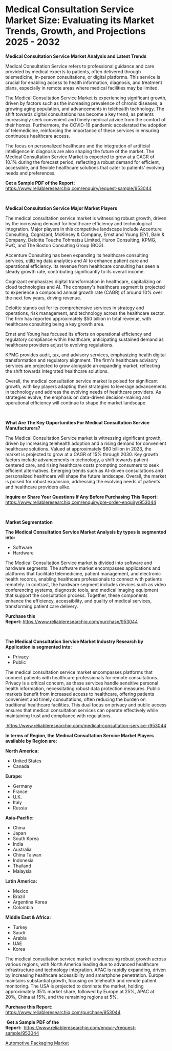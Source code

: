 <p><h1>Medical Consultation Service Market Size: Evaluating its Market Trends, Growth, and Projections 2025 - 2032</h1></p><p><strong>Medical Consultation Service Market Analysis and Latest Trends</strong></p>
<p><p>Medical Consultation Service refers to professional guidance and care provided by medical experts to patients, often delivered through telemedicine, in-person consultations, or digital platforms. This service is crucial for enabling access to health information, diagnosis, and treatment plans, especially in remote areas where medical facilities may be limited.</p><p>The Medical Consultation Service Market is experiencing significant growth, driven by factors such as the increasing prevalence of chronic diseases, a growing aging population, and advancements in telehealth technology. The shift towards digital consultations has become a key trend, as patients increasingly seek convenient and timely medical advice from the comfort of their homes. Furthermore, the COVID-19 pandemic accelerated the adoption of telemedicine, reinforcing the importance of these services in ensuring continuous healthcare access.</p><p>The focus on personalized healthcare and the integration of artificial intelligence in diagnosis are also shaping the future of the market. The Medical Consultation Service Market is expected to grow at a CAGR of 10.1% during the forecast period, reflecting a robust demand for efficient, accessible, and flexible healthcare solutions that cater to patients' evolving needs and preferences.</p></p>
<p><strong>Get a Sample PDF of the Report:&nbsp;</strong> <a href="https://www.reliableresearchiq.com/enquiry/request-sample/953044?utm_campaign=3276&utm_medium=2&utm_source=Github&utm_content=ia&utm_term=07032025&utm_id=medical-consultation-service">https://www.reliableresearchiq.com/enquiry/request-sample/953044</a></p>
<p>&nbsp;</p>
<p><strong>Medical Consultation Service Major Market Players</strong></p>
<p><p>The medical consultation service market is witnessing robust growth, driven by the increasing demand for healthcare efficiency and technological integration. Major players in this competitive landscape include Accenture Consulting, Cognizant, McKinsey & Company, Ernst and Young (EY), Bain & Company, Deloitte Touche Tohmatsu Limited, Huron Consulting, KPMG, PwC, and The Boston Consulting Group (BCG). </p><p>Accenture Consulting has been expanding its healthcare consulting services, utilizing data analytics and AI to enhance patient care and operational efficiency. Its revenue from healthcare consulting has seen a steady growth rate, contributing significantly to its overall income.</p><p>Cognizant emphasizes digital transformation in healthcare, capitalizing on cloud technologies and AI. The company's healthcare segment is projected to experience a compound annual growth rate (CAGR) of around 10% over the next few years, driving revenue.</p><p>Deloitte stands out for its comprehensive services in strategy and operations, risk management, and technology across the healthcare sector. The firm has reported approximately $50 billion in total revenue, with healthcare consulting being a key growth area.</p><p>Ernst and Young has focused its efforts on operational efficiency and regulatory compliance within healthcare, anticipating sustained demand as healthcare providers adjust to evolving regulations.</p><p>KPMG provides audit, tax, and advisory services, emphasizing health digital transformation and regulatory alignment. The firm's healthcare advisory services are projected to grow alongside an expanding market, reflecting the shift towards integrated healthcare solutions.</p><p>Overall, the medical consultation service market is poised for significant growth, with key players adapting their strategies to leverage advancements in technology and address the evolving needs of healthcare providers. As strategies evolve, the emphasis on data-driven decision-making and operational efficiency will continue to shape the market landscape.</p></p>
<p>&nbsp;</p>
<p><strong>What Are The Key Opportunities For Medical Consultation Service Manufacturers?</strong></p>
<p><p>The Medical Consultation Service market is witnessing significant growth, driven by increasing telehealth adoption and a rising demand for convenient healthcare solutions. Valued at approximately $60 billion in 2023, the market is projected to grow at a CAGR of 15% through 2030. Key growth factors include advancements in technology, a shift towards patient-centered care, and rising healthcare costs prompting consumers to seek efficient alternatives. Emerging trends such as AI-driven consultations and personalized healthcare will shape the future landscape. Overall, the market is poised for robust expansion, addressing the evolving needs of patients and healthcare providers alike.</p></p>
<p><strong>Inquire or Share Your Questions If Any Before Purchasing This Report:</strong> <a href="https://www.reliableresearchiq.com/enquiry/pre-order-enquiry/953044?utm_campaign=3276&utm_medium=2&utm_source=Github&utm_content=ia&utm_term=07032025&utm_id=medical-consultation-service">https://www.reliableresearchiq.com/enquiry/pre-order-enquiry/953044</a></p>
<p>&nbsp;</p>
<p><strong>Market Segmentation</strong></p>
<p><strong>The Medical Consultation Service Market Analysis by types is segmented into:</strong></p>
<p><ul><li>Software</li><li>Hardware</li></ul></p>
<p><p>The Medical Consultation Service market is divided into software and hardware segments. The software market encompasses applications and platforms that facilitate telemedicine, patient management, and electronic health records, enabling healthcare professionals to connect with patients remotely. In contrast, the hardware segment includes devices such as video conferencing systems, diagnostic tools, and medical imaging equipment that support the consultation process. Together, these components enhance the efficiency, accessibility, and quality of medical services, transforming patient care delivery.</p></p>
<p><strong>Purchase this Report:&nbsp;</strong><a href="https://www.reliableresearchiq.com/purchase/953044?utm_campaign=3276&utm_medium=2&utm_source=Github&utm_content=ia&utm_term=07032025&utm_id=medical-consultation-service">https://www.reliableresearchiq.com/purchase/953044</a></p>
<p>&nbsp;</p>
<p><strong>The Medical Consultation Service Market Industry Research by Application is segmented into:</strong></p>
<p><ul><li>Privacy</li><li>Public</li></ul></p>
<p><p>The medical consultation service market encompasses platforms that connect patients with healthcare professionals for remote consultations. Privacy is a critical concern, as these services handle sensitive personal health information, necessitating robust data protection measures. Public markets benefit from increased access to healthcare, offering patients convenient and timely consultations, often reducing the burden on traditional healthcare facilities. This dual focus on privacy and public access ensures that medical consultation services can operate effectively while maintaining trust and compliance with regulations.</p></p>
<p><a href="https://www.reliableresearchiq.com/medical-consultation-service-r953044?utm_campaign=3276&utm_medium=2&utm_source=Github&utm_content=ia&utm_term=07032025&utm_id=medical-consultation-service">&nbsp;https://www.reliableresearchiq.com/medical-consultation-service-r953044</a></p>
<p><strong>In terms of Region, the Medical Consultation Service Market Players available by Region are:</strong></p>
<p>
    <p> <strong> North America: </strong>
        <ul>
            <li>United States</li>
            <li>Canada</li>
        </ul>
        </p> 
    <p> <strong> Europe: </strong>
        <ul>
            <li>Germany</li>
            <li>France</li>
            <li>U.K.</li>
            <li>Italy</li>
            <li>Russia</li>
        </ul>
        </p> 
    <p> <strong> Asia-Pacific: </strong>
        <ul>
            <li>China</li>
            <li>Japan</li>
            <li>South Korea</li>
            <li>India</li>
            <li>Australia</li>
            <li>China Taiwan</li>
            <li>Indonesia</li>
            <li>Thailand</li>
            <li>Malaysia</li>
        </ul>
        </p> 
    <p> <strong> Latin America: </strong>
        <ul>
            <li>Mexico</li>
            <li>Brazil</li>
            <li>Argentina Korea</li>
            <li>Colombia</li>
        </ul>
        </p> 
    <p> <strong> Middle East & Africa: </strong>
        <ul>
            <li>Turkey</li>
            <li>Saudi</li>
            <li>Arabia</li>
            <li>UAE</li>
            <li>Korea</li>
        </ul>
    </p>
    </p>
<p><p>The medical consultation service market is witnessing robust growth across various regions, with North America leading due to advanced healthcare infrastructure and technology integration. APAC is rapidly expanding, driven by increasing healthcare accessibility and smartphone penetration. Europe maintains substantial growth, focusing on telehealth and remote patient monitoring. The USA is projected to dominate the market, holding approximately 35% market share, followed by Europe at 25%, APAC at 20%, China at 15%, and the remaining regions at 5%.</p></p>
<p><strong>Purchase this Report: </strong><a href="https://www.reliableresearchiq.com/purchase/953044?utm_campaign=3276&utm_medium=2&utm_source=Github&utm_content=ia&utm_term=07032025&utm_id=medical-consultation-service">https://www.reliableresearchiq.com/purchase/953044</a></p>
<p>&nbsp;<strong>Get a Sample PDF of the Report:&nbsp;&nbsp;</strong><a href="https://www.reliableresearchiq.com/enquiry/request-sample/953044?utm_campaign=3276&utm_medium=2&utm_source=Github&utm_content=ia&utm_term=07032025&utm_id=medical-consultation-service">https://www.reliableresearchiq.com/enquiry/request-sample/953044</a></p>
<p><strong></strong></p>
<p><p><a href="https://github.com/biyajausenik/Market-Research-Report-List-1/blob/main/automotive-packaging-market.md?utm_campaign=3276&utm_medium=2&utm_source=Github&utm_content=ia&utm_term=07032025&utm_id=medical-consultation-service">Automotive Packaging Market</a></p></p>
